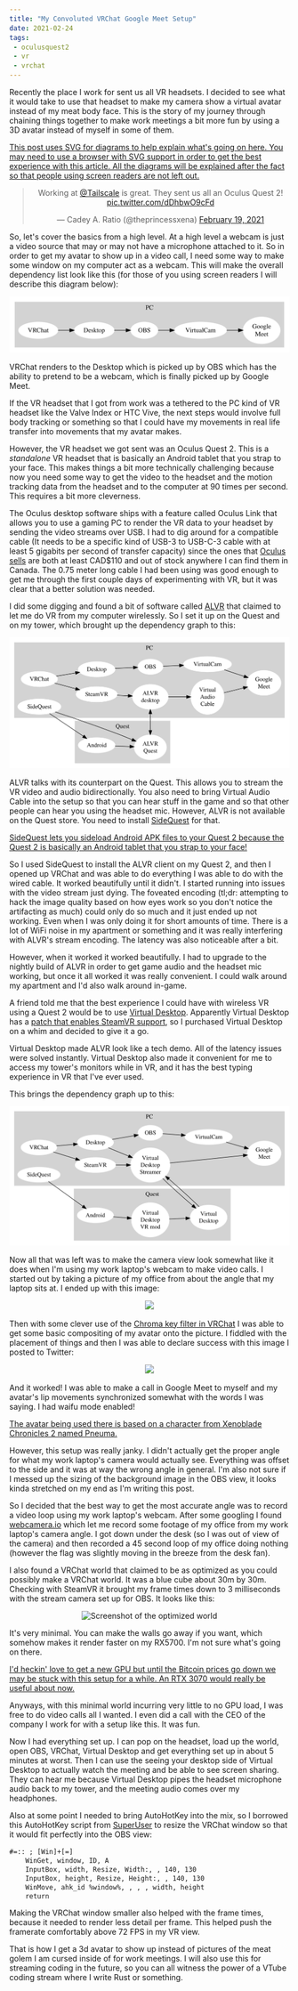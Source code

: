```yaml
---
title: "My Convoluted VRChat Google Meet Setup"
date: 2021-02-24
tags:
 - oculusquest2
 - vr
 - vrchat
---
```


Recently the place I work for sent us all VR headsets. I decided to see what it
would take to use that headset to make my camera show a virtual avatar instead
of my meat body face. This is the story of my journey through chaining things
together to make work meetings a bit more fun by using a 3D avatar instead of
myself in some of them.

[This post uses SVG for diagrams to help explain what's going on here. You may
need to use a browser with SVG support in order to get the best experience with
this article. All the diagrams will be explained after the fact so that people
using screen readers are not left out.](conversation://Mara/hacker)

<center>

<blockquote class="twitter-tweet"><p lang="en" dir="ltr">Working at <a href="https://twitter.com/Tailscale?ref_src=twsrc%5Etfw">@Tailscale</a> is great. They sent us all an Oculus Quest 2! <a href="https://t.co/dDhbwO9cFd">pic.twitter.com/dDhbwO9cFd</a></p>&mdash; Cadey A. Ratio (@theprincessxena) <a href="https://twitter.com/theprincessxena/status/1362871906597224456?ref_src=twsrc%5Etfw">February 19, 2021</a></blockquote> <script async src="https://platform.twitter.com/widgets.js" charset="utf-8"></script>

</center>

So, let's cover the basics from a high level. At a high level a webcam is just
a video source that may or may not have a microphone attached to it. So in 
order to get my avatar to show up in a video call, I need some way to make some 
window on my computer act as a webcam. This will make the overall dependency
list look like this (for those of you using screen readers I will describe
this diagram below):

<center>

![](/static/blog/vrchat/simple_graph.svg)

</center>

VRChat renders to the Desktop which is picked up by OBS which has the ability
to pretend to be a webcam, which is finally picked up by Google Meet.

If the VR headset that I got from work was a tethered to the PC kind of VR
headset like the Valve Index or HTC Vive, the next steps would involve full 
body tracking or something so that I could have my movements in real life 
transfer into movements that my avatar makes.

However, the VR headset we got sent was an Oculus Quest 2. This is a 
_standalone_ VR headset that is basically an Android tablet that you strap
to your face. This makes things a bit more technically challenging because
now you need some way to get the video to the headset and the motion tracking 
data from the headset and to the computer at 90 times per second. This requires
a bit more cleverness.

The Oculus desktop software ships with a feature called Oculus Link that allows
you to use a gaming PC to render the VR data to your headset by sending the 
video streams over USB. I had to dig around for a compatible cable (It needs to 
be a specific kind of USB-3 to USB-C-3 cable with at least 5 gigabits per 
second of transfer capacity) since the ones that
[Oculus sells](https://www.oculus.com/accessories/oculus-link/) are both at 
least CAD$110 and out of stock anywhere I can find them in Canada. The 0.75 
meter long cable I had been using was good enough to get me through the first
couple days of experimenting with VR, but it was clear that a better solution 
was needed.

I did some digging and found a bit of software called 
[ALVR](https://github.com/alvr-org/alvr#readme) that claimed to let me do VR
from my computer wirelessly. So I set it up on the Quest and on my tower, 
which brought up the dependency graph to this:

<center>

![](/static/blog/vrchat/alvr_graph.svg)

</center>

ALVR talks with its counterpart on the Quest. This allows you to stream the VR
video and audio bidirectionally. You also need to bring Virtual Audio Cable
into the setup so that you can hear stuff in the game and so that other people
can hear you using the headset mic. However, ALVR is not available on the Quest
store. You need to install [SideQuest](https://sidequestvr.com/setup-howto) for
that. 

[SideQuest lets you sideload Android APK files to your Quest 2 because the
Quest 2 is basically an Android tablet that you strap to your face!](conversation://Mara/happy)

So I used SideQuest to install the ALVR client on my Quest 2, and then I opened
up VRChat and was able to do everything I was able to do with the wired cable.
It worked beautifully until it didn't. I started running into issues with the
video stream just dying. The foveated encoding (tl;dr: attempting to hack the
image quality based on how eyes work so you don't notice the artifacting as 
much) could only do so much and it just ended up not working. Even when I was
only doing it for short amounts of time. There is a lot of WiFi noise in my 
apartment or something and it was really interfering with ALVR's stream 
encoding. The latency was also noticeable after a bit.

However, when it worked it worked beautifully. I had to upgrade to the nightly
build of ALVR in order to get game audio and the headset mic working, but once
it all worked it was really convenient. I could walk around my apartment and 
I'd also walk around in-game.

A friend told me that the best experience I could have with wireless VR using a
Quest 2 would be to use [Virtual Desktop](https://www.vrdesktop.net). Apparently
Virtual Desktop has a
[patch that enables SteamVR support](https://sidequestvr.com/app/16), so I 
purchased Virtual Desktop on a whim and decided to give it a go.

Virtual Desktop made ALVR look like a tech demo. All of the latency issues were
solved instantly. Virtual Desktop also made it convenient for me to access my 
tower's monitors while in VR, and it has the best typing experience in VR that
I've ever used.

This brings the dependency graph up to this:

<center>

![](/static/blog/vrchat/total_graph.svg)

</center>

Now all that was left was to make the camera view look somewhat like it does
when I'm using my work laptop's webcam to make video calls. I started out by taking a picture of my office from about the angle that my laptop sits at.
I ended up with this image:

<center>

![](https://cdn.xeiaso.net/file/christine-static/blog/2021-02-24-20-20-58.jpg)

</center>

Then with some clever use of the
[Chroma key filter in VRChat](https://docs.vrchat.com/docs/vrchat-201812)
I was able to get some basic compositing of my avatar onto the picture. I
fiddled with the placement of things and then I was able to declare success
with this image I posted to Twitter:

<center>

![](https://cdn.xeiaso.net/file/christine-static/blog/Eu6iR6jXUAQH0iq.jpeg)

</center>

And it worked! I was able to make a call in Google Meet to myself and my 
avatar's lip movements synchronized somewhat with the words I was saying. I
had waifu mode enabled!

[The avatar being used there is based on a character from Xenoblade Chronicles 
2 named Pneuma.](conversation://Mara/hacker)

However, this setup was really janky. I didn't actually get the proper angle
for what my work laptop's camera would actually see. Everything was offset to 
the side and it was at way the wrong angle in general. I'm also not sure if I
messed up the sizing of the background image in the OBS view, it looks kinda 
stretched on my end as I'm writing this post.

So I decided that the best way to get the most accurate angle was to record a 
video loop using my work laptop's webcam. After some googling I found 
[webcamera.io](https://webcamera.io) which let me record some footage of my 
office from my work laptop's camera angle. I got down under the desk (so I was 
out of view of the camera) and then recorded a 45 second loop of my office 
doing nothing (however the flag was slightly moving in the breeze from the desk 
fan).

I also found a VRChat world that claimed to be as optimized as you could 
possibly make a VRChat world. It was a blue cube about 30m by 30m. Checking 
with SteamVR it brought my frame times down to 3 milliseconds with the stream
camera set up for OBS. It looks like this:

<center>

![Screenshot of the optimized world](https://cdn.xeiaso.net/file/christine-static/blog/154306141_1368071216896631_2989259612329820447_o.jpg)

</center>

It's very minimal. You can make the walls go away if you want, which somehow makes it render faster on my RX5700. I'm not sure what's going on there.

[I'd heckin' love to get a new GPU but until the Bitcoin prices go down we may
be stuck with this setup for a while. An RTX 3070 would really be useful about 
now.](conversation://Mara/hacker)

Anyways, with this minimal world incurring very little to no GPU load, I was 
free to do video calls all I wanted. I even did a call with the CEO of the 
company I work for with a setup like this. It was fun.

Now I had everything set up. I can pop on the headset, load up the world, open 
OBS, VRChat, Virtual Desktop and get everything set up in about 5 minutes at 
worst. Then I can use the seeing your desktop side of Virtual Desktop to 
actually watch the meeting and be able to see screen sharing. They can hear me
because Virtual Desktop pipes the headset microphone audio back to my tower,
and the meeting audio comes over my headphones.

Also at some point I needed to bring AutoHotKey into the mix, so I borrowed
this AutoHotKey script from [SuperUser](https://superuser.com/a/429845) to 
resize the VRChat window so that it would fit perfectly into the OBS view:

```ahk
#=:: ; [Win]+[=]
    WinGet, window, ID, A
    InputBox, width, Resize, Width:, , 140, 130
    InputBox, height, Resize, Height:, , 140, 130
    WinMove, ahk_id %window%, , , , width, height
    return
```

Making the VRChat window smaller also helped with the frame times, because it 
needed to render less detail per frame. This helped push the framerate 
comfortably above 72 FPS in my VR view.

That is how I get a 3d avatar to show up instead of pictures of the meat golem
I am cursed inside of for work meetings. I will also use this for streaming 
coding in the future, so you can all witness the power of a VTube coding stream
where I write Rust or something.
